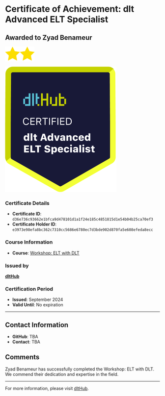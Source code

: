 
# Certificate of Achievement: dlt Advanced ELT Specialist

## Awarded to **Zyad Benameur**

<img src="../badges/star.png" width="48"><img src="../badges/star.png" width="48">

![Course Image](../badges/advanced_etl_specialist.png)

### Certificate Details
- **Certificate ID**: `d36e736c93662e1bfca9d478101d1a1f24e185c4851815d1e54b04b25ca70ef3`
- **Certificate Holder ID**: `e3973e98efa8bc362c7310cc5686e6780ec7d3bde902d870fa5e608efeda8ecc`

### Course Information
- **Course**: [Workshop: ELT with DLT](https://github.com/dlt-hub/dlthub-education/tree/main/workshops/workshop_august_2024)

### Issued by
[**dltHub**](https://dlthub.com/) 

### Certification Period
- **Issued**: September 2024
- **Valid Until**: No expiration

---

## Contact Information
- **GitHub**: TBA
- **Contact**: TBA

## Comments
Zyad Benameur has successfully completed the Workshop: ELT with DLT. We commend their dedication and expertise in the field.

---

For more information, please visit [dltHub](https://dlthub.com/).
    